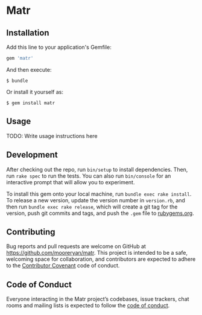 # Matr

## Installation

Add this line to your application's Gemfile:

```ruby
gem 'matr'
```

And then execute:

    $ bundle

Or install it yourself as:

    $ gem install matr

## Usage

TODO: Write usage instructions here

## Development

After checking out the repo, run `bin/setup` to install dependencies. Then, run `rake spec` to run the tests. You can also run `bin/console` for an interactive prompt that will allow you to experiment.

To install this gem onto your local machine, run `bundle exec rake install`. To release a new version, update the version number in `version.rb`, and then run `bundle exec rake release`, which will create a git tag for the version, push git commits and tags, and push the `.gem` file to [rubygems.org](https://rubygems.org).

## Contributing

Bug reports and pull requests are welcome on GitHub at https://github.com/mooreryan/matr. This project is intended to be a safe, welcoming space for collaboration, and contributors are expected to adhere to the [Contributor Covenant](http://contributor-covenant.org) code of conduct.

## Code of Conduct

Everyone interacting in the Matr project’s codebases, issue trackers, chat rooms and mailing lists is expected to follow the [code of conduct](https://github.com/mooreryan/matr/blob/master/CODE_OF_CONDUCT.md).
